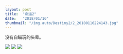 ```yaml
---
layout: post
title:  "命运2"
date:   "2018/01/16"
thumbnail: "/img.auto/Destiny2/2_20180116224143.jpg"
---
```


没有自瞄玩的头晕。

![]({{site.baseurl}}/assets/img/img.auto/Destiny2/2_20180116224519.jpg)
![]({{site.baseurl}}/assets/img/img.auto/Destiny2/2_20180116224616.jpg)
![]({{site.baseurl}}/assets/img/img.auto/Destiny2/2_20180116224956.jpg)